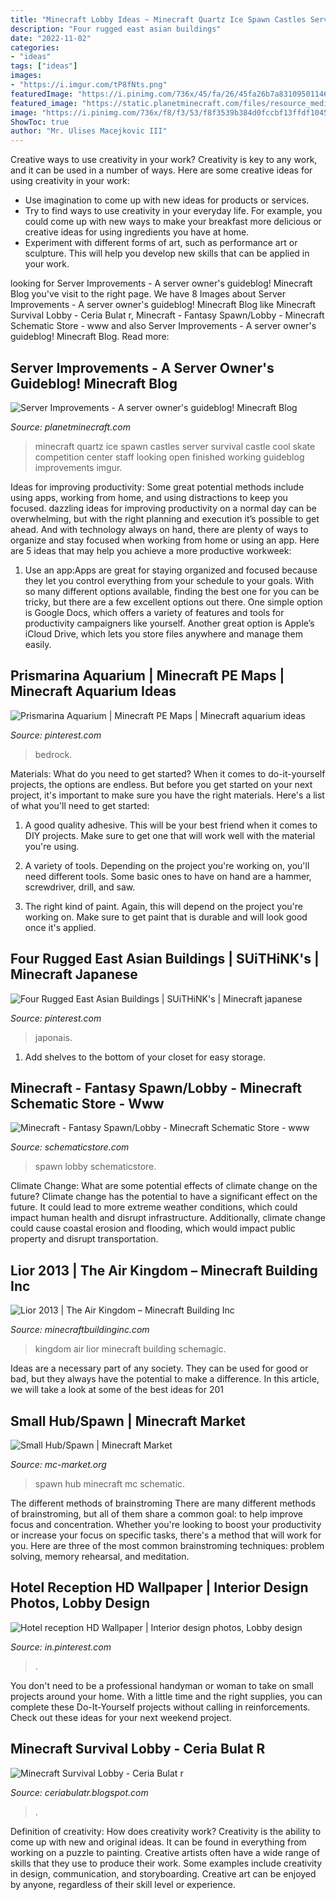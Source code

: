 ```yaml
---
title: "Minecraft Lobby Ideas ~ Minecraft Quartz Ice Spawn Castles Server Survival Castle Cool Skate Competition Center Staff Looking Open Finished Working Guideblog Improvements Imgur"
description: "Four rugged east asian buildings"
date: "2022-11-02"
categories:
- "ideas"
tags: ["ideas"]
images:
- "https://i.imgur.com/tP8fNts.png"
featuredImage: "https://i.pinimg.com/736x/45/fa/26/45fa26b7a83109501146c291fb3d57bb--interior-hotel-bedroom-interior-design.jpg"
featured_image: "https://static.planetminecraft.com/files/resource_media/screenshot/1414/minecraft-quartz-spawn-center_lrg.jpg"
image: "https://i.pinimg.com/736x/f8/f3/53/f8f3539b384d0fccbf13ffdf1045df5e.jpg"
ShowToc: true
author: "Mr. Ulises Macejkovic III"
---
```



Creative ways to use creativity in your work?
Creativity is key to any work, and it can be used in a number of ways. Here are some creative ideas for using creativity in your work: 
- Use imagination to come up with new ideas for products or services.
- Try to find ways to use creativity in your everyday life. For example, you could come up with new ways to make your breakfast more delicious or creative ideas for using ingredients you have at home. 
- Experiment with different forms of art, such as performance art or sculpture. This will help you develop new skills that can be applied in your work.

	

		
looking for Server Improvements - A server owner&#039;s guideblog! Minecraft Blog you've visit to the right page. We have 8 Images about Server Improvements - A server owner&#039;s guideblog! Minecraft Blog like Minecraft Survival Lobby - Ceria Bulat r, Minecraft - Fantasy Spawn/Lobby - Minecraft Schematic Store - www and also Server Improvements - A server owner&#039;s guideblog! Minecraft Blog. Read more:
		
    
## Server Improvements - A Server Owner&#039;s Guideblog! Minecraft Blog

<img loading=lazy src="https://static.planetminecraft.com/files/resource_media/screenshot/1414/minecraft-quartz-spawn-center_lrg.jpg" onerror="this.onerror=null;this.src='https://tse1.mm.bing.net/th?id=OIP.bSMKWqp2E6XcD17kh4blggHaDt&amp;pid=15.1';" alt="Server Improvements - A server owner&#039;s guideblog! Minecraft Blog">

_Source: planetminecraft.com_

>minecraft quartz ice spawn castles server survival castle cool skate competition center staff looking open finished working guideblog improvements imgur. 

	

Ideas for improving productivity: Some great potential methods include using apps, working from home, and using distractions to keep you focused.
dazzling ideas for improving productivity on a normal day can be overwhelming, but with the right planning and execution it’s possible to get ahead. And with technology always on hand, there are plenty of ways to organize and stay focused when working from home or using an app. Here are 5 ideas that may help you achieve a more productive workweek:
1. Use an app:Apps are great for staying organized and focused because they let you control everything from your schedule to your goals. With so many different options available, finding the best one for you can be tricky, but there are a few excellent options out there. One simple option is Google Docs, which offers a variety of features and tools for productivity campaigners like yourself. Another great option is Apple’s iCloud Drive, which lets you store files anywhere and manage them easily.

    
## Prismarina Aquarium | Minecraft PE Maps | Minecraft Aquarium Ideas

<img loading=lazy src="https://i.pinimg.com/736x/f8/f3/53/f8f3539b384d0fccbf13ffdf1045df5e.jpg" onerror="this.onerror=null;this.src='https://tse4.mm.bing.net/th?id=OIP.4GM2RLEWv9WjNbbHUyddqwHaEK&amp;pid=15.1';" alt="Prismarina Aquarium | Minecraft PE Maps | Minecraft aquarium ideas">

_Source: pinterest.com_

>bedrock. 

	

Materials: What do you need to get started?
When it comes to do-it-yourself projects, the options are endless. But before you get started on your next project, it's important to make sure you have the right materials. Here's a list of what you'll need to get started:
1. A good quality adhesive. This will be your best friend when it comes to DIY projects. Make sure to get one that will work well with the material you're using.

2. A variety of tools. Depending on the project you're working on, you'll need different tools. Some basic ones to have on hand are a hammer, screwdriver, drill, and saw.

3. The right kind of paint. Again, this will depend on the project you're working on. Make sure to get paint that is durable and will look good once it's applied.


    
## Four Rugged East Asian Buildings | SUiTHiNK&#039;s | Minecraft Japanese

<img loading=lazy src="https://i.pinimg.com/736x/b6/32/5f/b6325fe1af5ba1b4ffba740a3a165d12.jpg" onerror="this.onerror=null;this.src='https://tse3.mm.bing.net/th?id=OIP.TJ37YKSAYeqFHHLnSz_jeAHaEK&amp;pid=15.1';" alt="Four Rugged East Asian Buildings | SUiTHiNK&#039;s | Minecraft japanese">

_Source: pinterest.com_

>japonais. 

	

1. Add shelves to the bottom of your closet for easy storage.

    
## Minecraft - Fantasy Spawn/Lobby - Minecraft Schematic Store - Www

<img loading=lazy src="https://www.schematicstore.com/shopdata/647/sales/6348c80908e55b4baf228e562e518fc8.jpg" onerror="this.onerror=null;this.src='https://tse4.mm.bing.net/th?id=OIP.13HfM_fEa_KG7zELdlYAOwHaEo&amp;pid=15.1';" alt="Minecraft - Fantasy Spawn/Lobby - Minecraft Schematic Store - www">

_Source: schematicstore.com_

>spawn lobby schematicstore. 

	

Climate Change: What are some potential effects of climate change on the future?
Climate change has the potential to have a significant effect on the future. It could lead to more extreme weather conditions, which could impact human health and disrupt infrastructure. Additionally, climate change could cause coastal erosion and flooding, which would impact public property and disrupt transportation.

    
## Lior 2013 | The Air Kingdom – Minecraft Building Inc

<img loading=lazy src="https://minecraftbuildinginc.com/wp-content/uploads/2013/12/Lior-2013-The-Air-Kingdom-minecraft-building-ideas-2.jpg" onerror="this.onerror=null;this.src='https://tse4.mm.bing.net/th?id=OIP.GcwgbJ8YFp82eqh2jydWCAHaF7&amp;pid=15.1';" alt="Lior 2013 | The Air Kingdom – Minecraft Building Inc">

_Source: minecraftbuildinginc.com_

>kingdom air lior minecraft building schemagic. 

	

Ideas are a necessary part of any society. They can be used for good or bad, but they always have the potential to make a difference. In this article, we will take a look at some of the best ideas for 201
    
## Small Hub/Spawn | Minecraft Market

<img loading=lazy src="https://i.imgur.com/tP8fNts.png" onerror="this.onerror=null;this.src='https://tse1.mm.bing.net/th?id=OIP.Ewn3VWtoBQ8TTRmoC50DbwHaEE&amp;pid=15.1';" alt="Small Hub/Spawn | Minecraft Market">

_Source: mc-market.org_

>spawn hub minecraft mc schematic. 

	

The different methods of brainstroming
There are many different methods of brainstroming, but all of them share a common goal: to help improve focus and concentration. Whether you're looking to boost your productivity or increase your focus on specific tasks, there's a method that will work for you. Here are three of the most common brainstroming techniques: problem solving, memory rehearsal, and meditation.

    
## Hotel Reception HD Wallpaper | Interior Design Photos, Lobby Design

<img loading=lazy src="https://i.pinimg.com/736x/45/fa/26/45fa26b7a83109501146c291fb3d57bb--interior-hotel-bedroom-interior-design.jpg" onerror="this.onerror=null;this.src='https://tse3.mm.bing.net/th?id=OIP.OfnEo6-a3WkgqkgTgboBCAHaEl&amp;pid=15.1';" alt="Hotel reception HD Wallpaper | Interior design photos, Lobby design">

_Source: in.pinterest.com_

>. 

	

You don't need to be a professional handyman or woman to take on small projects around your home. With a little time and the right supplies, you can complete these Do-It-Yourself projects without calling in reinforcements. Check out these ideas for your next weekend project.

    
## Minecraft Survival Lobby - Ceria Bulat R

<img loading=lazy src="https://lh3.googleusercontent.com/proxy/czYo_AcLb7xE50_Y8qxqbvx-FJv_0OA1k2PWJ_xvRZBPe9ryARm9apBxV9m0WpsM3uQ=w1200-h630-p-k-no-nu" onerror="this.onerror=null;this.src='https://tse2.mm.bing.net/th?id=OIP.oPqMdChULGyjdv0NWqBrxAHaD4&amp;pid=15.1';" alt="Minecraft Survival Lobby - Ceria Bulat r">

_Source: ceriabulatr.blogspot.com_

>. 

	

Definition of creativity: How does creativity work?
Creativity is the ability to come up with new and original ideas. It can be found in everything from working on a puzzle to painting. Creative artists often have a wide range of skills that they use to produce their work. Some examples include creativity in design, communication, and storyboarding. Creative art can be enjoyed by anyone, regardless of their skill level or experience.

